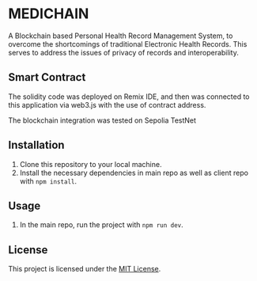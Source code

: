 # MEDICHAIN

A Blockchain based Personal Health Record Management System, to overcome the shortcomings of traditional Electronic Health Records. This serves to address the issues of privacy of records and interoperability.

## Smart Contract

The solidity code was deployed on Remix IDE, and then was connected to this application via web3.js with the use of contract address.

The blockchain integration was tested on Sepolia TestNet

## Installation

1. Clone this repository to your local machine.
2. Install the necessary dependencies in main repo as well as client repo with `npm install`.

## Usage

1. In the main repo, run the project with `npm run dev`.

## License

This project is licensed under the [MIT License](https://opensource.org/licenses/MIT).